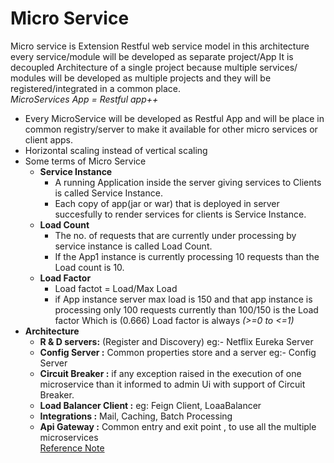 # Micro Service
Micro service is Extension Restful web service model
in this architecture every service/module will be developed as separate project/App
It is decoupled Architecture of a single project because multiple services/ modules will be developed as multiple projects and they will be registered/integrated in a common place.<br>
*MicroServices App = Restful app++*
- Every MicroService will be developed as Restful App and will be place in common registry/server
to make it available for other micro services or client apps.
- Horizontal scaling instead of vertical scaling
- Some terms of Micro Service
  - **Service Instance**
    -  A running Application inside the server giving services to Clients is called Service Instance.
    -  Each copy of app(jar or war) that is deployed in server succesfully to render services for clients is Service Instance.
  -  **Load Count**
        - The no. of requests that are currently under processing by service instance is called Load Count.
        - If the App1 instance is currently processing 10 requests than the Load count is 10.
  -  **Load Factor**
        - Load factot = Load/Max Load
        - if App instance server max load is 150 and that app instance is processing only 100 requests currently than 100/150 is the Load factor
      Which is (0.666)  Load factor is always *(>=0 to <=1)*
- **Architecture**
    -  **R & D servers:** (Register and Discovery) eg:- Netflix Eureka Server
    - **Config Server :** Common properties store and a server eg:- Config Server
    -  **Circuit Breaker :** if any exception raised in the execution of one microservice than it informed to admin Ui with support of Circuit Breaker.
    -  **Load Balancer Client :** eg: Feign Client,  LoaaBalancer
    -  **Integrations :** Mail, Caching, Batch Processing
    -  **Api Gateway :** Common entry and exit point , to use all the multiple microservices<br>
[Reference Note](https://github.com/Narendra-cyb/SpringBootMicroServices/upload/main/Image)
